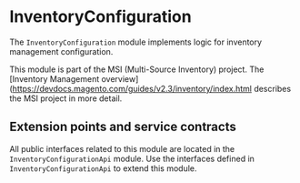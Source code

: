 # InventoryConfiguration

The `InventoryConfiguration` module implements logic for inventory management configuration.

This module is part of the MSI (Multi-Source Inventory) project. The 
[Inventory Management overview](https://devdocs.magento.com/guides/v2.3/inventory/index.html
describes the MSI project in more detail.

## Extension points and service contracts

All public interfaces related to this module are located in the `InventoryConfigurationApi` module. 
Use the interfaces defined in `InventoryConfigurationApi` to extend this module.
